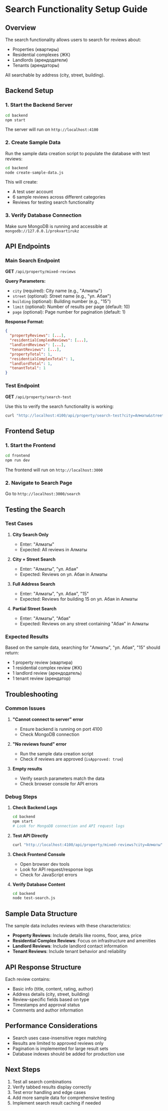 # Search Functionality Setup Guide

## Overview

The search functionality allows users to search for reviews about:

- Properties (квартиры)
- Residential complexes (ЖК)
- Landlords (арендодатели)
- Tenants (арендаторы)

All searchable by address (city, street, building).

## Backend Setup

### 1. Start the Backend Server

```bash
cd backend
npm start
```

The server will run on `http://localhost:4100`

### 2. Create Sample Data

Run the sample data creation script to populate the database with test reviews:

```bash
cd backend
node create-sample-data.js
```

This will create:

- A test user account
- 6 sample reviews across different categories
- Reviews for testing search functionality

### 3. Verify Database Connection

Make sure MongoDB is running and accessible at `mongodb://127.0.0.1/prokvartirukz`

## API Endpoints

### Main Search Endpoint

**GET** `/api/property/mixed-reviews`

**Query Parameters:**

- `city` (required): City name (e.g., "Алматы")
- `street` (optional): Street name (e.g., "ул. Абая")
- `building` (optional): Building number (e.g., "15")
- `limit` (optional): Number of results per page (default: 10)
- `page` (optional): Page number for pagination (default: 1)

**Response Format:**

```json
{
  "propertyReviews": [...],
  "residentialComplexReviews": [...],
  "landlordReviews": [...],
  "tenantReviews": [...],
  "propertyTotal": 1,
  "residentialComplexTotal": 1,
  "landlordTotal": 1,
  "tenantTotal": 1
}
```

### Test Endpoint

**GET** `/api/property/search-test`

Use this to verify the search functionality is working:

```bash
curl "http://localhost:4100/api/property/search-test?city=Алматы&street=ул.Абая&building=15"
```

## Frontend Setup

### 1. Start the Frontend

```bash
cd frontend
npm run dev
```

The frontend will run on `http://localhost:3000`

### 2. Navigate to Search Page

Go to `http://localhost:3000/search`

## Testing the Search

### Test Cases

1. **City Search Only**

   - Enter: "Алматы"
   - Expected: All reviews in Алматы

2. **City + Street Search**

   - Enter: "Алматы", "ул. Абая"
   - Expected: Reviews on ул. Абая in Алматы

3. **Full Address Search**

   - Enter: "Алматы", "ул. Абая", "15"
   - Expected: Reviews for building 15 on ул. Абая in Алматы

4. **Partial Street Search**
   - Enter: "Алматы", "Абая"
   - Expected: Reviews on any street containing "Абая" in Алматы

### Expected Results

Based on the sample data, searching for "Алматы", "ул. Абая", "15" should return:

- 1 property review (квартира)
- 1 residential complex review (ЖК)
- 1 landlord review (арендодатель)
- 1 tenant review (арендатор)

## Troubleshooting

### Common Issues

1. **"Cannot connect to server" error**

   - Ensure backend is running on port 4100
   - Check MongoDB connection

2. **"No reviews found" error**

   - Run the sample data creation script
   - Check if reviews are approved (`isApproved: true`)

3. **Empty results**
   - Verify search parameters match the data
   - Check browser console for API errors

### Debug Steps

1. **Check Backend Logs**

   ```bash
   cd backend
   npm start
   # Look for MongoDB connection and API request logs
   ```

2. **Test API Directly**

   ```bash
   curl "http://localhost:4100/api/property/mixed-reviews?city=Алматы"
   ```

3. **Check Frontend Console**

   - Open browser dev tools
   - Look for API request/response logs
   - Check for JavaScript errors

4. **Verify Database Content**
   ```bash
   cd backend
   node test-search.js
   ```

## Sample Data Structure

The sample data includes reviews with these characteristics:

- **Property Reviews**: Include details like rooms, floor, area, price
- **Residential Complex Reviews**: Focus on infrastructure and amenities
- **Landlord Reviews**: Include landlord contact information
- **Tenant Reviews**: Include tenant behavior and reliability

## API Response Structure

Each review contains:

- Basic info (title, content, rating, author)
- Address details (city, street, building)
- Review-specific fields based on type
- Timestamps and approval status
- Comments and author information

## Performance Considerations

- Search uses case-insensitive regex matching
- Results are limited to approved reviews only
- Pagination is implemented for large result sets
- Database indexes should be added for production use

## Next Steps

1. Test all search combinations
2. Verify tabbed results display correctly
3. Test error handling and edge cases
4. Add more sample data for comprehensive testing
5. Implement search result caching if needed
